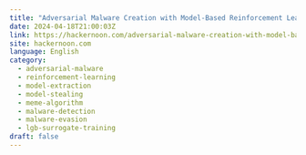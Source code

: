 ```yaml
---
title: "Adversarial Malware Creation with Model-Based Reinforcement Learning: Appendix"
date: 2024-04-18T21:00:03Z
link: https://hackernoon.com/adversarial-malware-creation-with-model-based-reinforcement-learning-appendix?source=rss&utm_medium=RSS&utm_source=news.12bit.vn
site: hackernoon.com
language: English
category:
  - adversarial-malware
  - reinforcement-learning
  - model-extraction
  - model-stealing
  - meme-algorithm
  - malware-detection
  - malware-evasion
  - lgb-surrogate-training
draft: false
---
```

